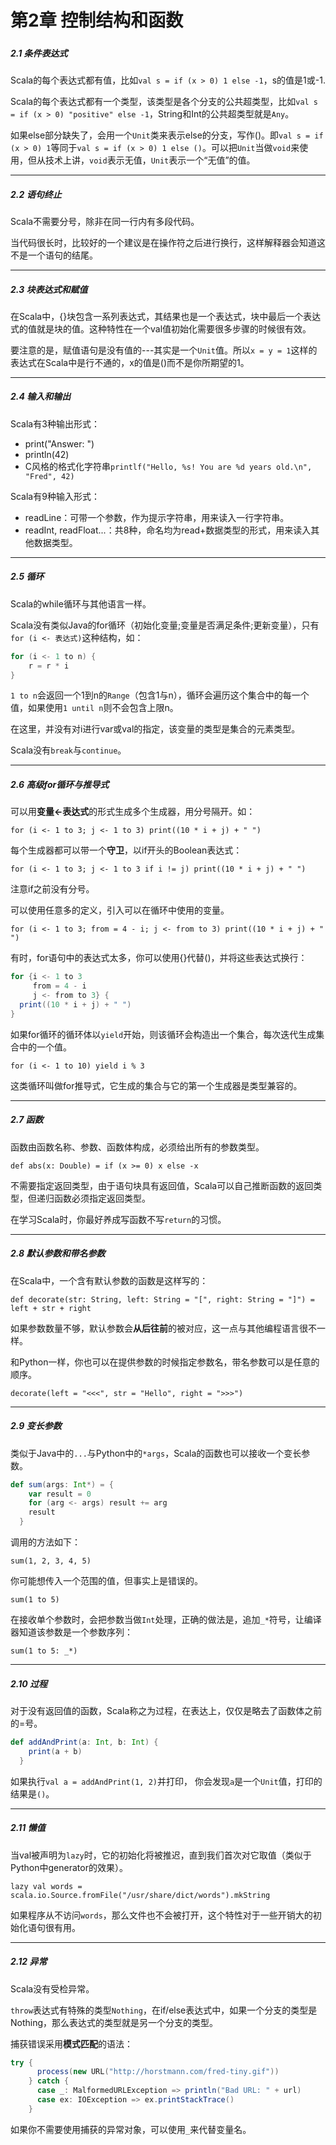 # 第2章 控制结构和函数

##### 

##### 2.1 条件表达式

Scala的每个表达式都有值，比如`val s = if (x > 0) 1 else -1`，s的值是1或-1.

Scala的每个表达式都有一个类型，该类型是各个分支的公共超类型，比如`val s = if (x > 0) "positive" else -1`，String和Int的公共超类型就是`Any`。

如果else部分缺失了，会用一个`Unit`类来表示else的分支，写作\(\)。即`val s = if (x > 0) 1`等同于`val s = if (x > 0) 1 else ()`。可以把`Unit`当做`void`来使用，但从技术上讲，`void`表示无值，`Unit`表示一个“无值”的值。

---

##### 2.2 语句终止

Scala不需要分号，除非在同一行内有多段代码。

当代码很长时，比较好的一个建议是在操作符之后进行换行，这样解释器会知道这不是一个语句的结尾。

---

##### 2.3 块表达式和赋值

在Scala中，{}块包含一系列表达式，其结果也是一个表达式，块中最后一个表达式的值就是块的值。这种特性在一个val值初始化需要很多步骤的时候很有效。

要注意的是，赋值语句是没有值的---其实是一个`Unit`值。所以`x = y = 1`这样的表达式在Scala中是行不通的，x的值是\(\)而不是你所期望的1。

---

##### 2.4 输入和输出

Scala有3种输出形式：

* print\("Answer: "\)
* println\(42\)
* C风格的格式化字符串`printlf("Hello, %s! You are %d years old.\n", "Fred", 42)`

Scala有9种输入形式：

* readLine：可带一个参数，作为提示字符串，用来读入一行字符串。
* readInt, readFloat...：共8种，命名均为read+数据类型的形式，用来读入其他数据类型。

---

##### 2.5 循环

Scala的while循环与其他语言一样。

Scala没有类似Java的for循环（初始化变量;变量是否满足条件;更新变量），只有`for (i <- 表达式)`这种结构，如：

```scala
for (i <- 1 to n) {
    r = r * i
}
```

`1 to n`会返回一个1到n的`Range`（包含1与n），循环会遍历这个集合中的每一个值，如果使用`1 until n`则不会包含上限n。

在这里，并没有对i进行var或val的指定，该变量的类型是集合的元素类型。

Scala没有`break`与`continue`。

---

##### 2.6 高级for循环与推导式

可以用**变量&lt;-表达式**的形式生成多个生成器，用分号隔开。如：

`for (i <- 1 to 3; j <- 1 to 3) print((10 * i + j) + " ")`

每个生成器都可以带一个**守卫**，以if开头的Boolean表达式：

`for (i <- 1 to 3; j <- 1 to 3 if i != j) print((10 * i + j) + " ")`

注意if之前没有分号。

可以使用任意多的定义，引入可以在循环中使用的变量。

`for (i <- 1 to 3; from = 4 - i; j <- from to 3) print((10 * i + j) + " ")`

有时，for语句中的表达式太多，你可以使用{}代替\(\)，并将这些表达式换行：

```scala
for {i <- 1 to 3
     from = 4 - i
     j <- from to 3} {
  print((10 * i + j) + " ")
}
```

如果for循环的循环体以`yield`开始，则该循环会构造出一个集合，每次迭代生成集合中的一个值。

`for (i <- 1 to 10) yield i % 3`

这类循环叫做for推导式，它生成的集合与它的第一个生成器是类型兼容的。

---

##### 2.7 函数

函数由函数名称、参数、函数体构成，必须给出所有的参数类型。

`def abs(x: Double) = if (x >= 0) x else -x`

不需要指定返回类型，由于语句块具有返回值，Scala可以自己推断函数的返回类型，但递归函数必须指定返回类型。

在学习Scala时，你最好养成写函数不写`return`的习惯。

---

##### 2.8 默认参数和带名参数

在Scala中，一个含有默认参数的函数是这样写的：

`def decorate(str: String, left: String = "[", right: String = "]") = left + str + right`

如果参数数量不够，默认参数会**从后往前**的被对应，这一点与其他编程语言很不一样。

和Python一样，你也可以在提供参数的时候指定参数名，带名参数可以是任意的顺序。

`decorate(left = "<<<", str = "Hello", right = ">>>")`

---

##### 2.9 变长参数

类似于Java中的`...`与Python中的`*args`，Scala的函数也可以接收一个变长参数。

```scala
def sum(args: Int*) = {
    var result = 0
    for (arg <- args) result += arg
    result
  }
```

调用的方法如下：

`sum(1, 2, 3, 4, 5)`

你可能想传入一个范围的值，但事实上是错误的。

`sum(1 to 5)`

在接收单个参数时，会把参数当做`Int`处理，正确的做法是，追加`_*`符号，让编译器知道该参数是一个参数序列：

`sum(1 to 5: _*)`

---

##### 2.10 过程

对于没有返回值的函数，Scala称之为过程，在表达上，仅仅是略去了函数体之前的=号。

```scala
def addAndPrint(a: Int, b: Int) {
    print(a + b)
  }
```

如果执行`val a = addAndPrint(1, 2)`并打印， 你会发现`a`是一个`Unit`值，打印的结果是`()`。

---

##### 2.11 懒值

当val被声明为`lazy`时，它的初始化将被推迟，直到我们首次对它取值（类似于Python中generator的效果）。

`lazy val words = scala.io.Source.fromFile("/usr/share/dict/words").mkString`

如果程序从不访问`words`，那么文件也不会被打开，这个特性对于一些开销大的初始化语句很有用。

---

##### 2.12 异常

Scala没有受检异常。

`throw`表达式有特殊的类型`Nothing`，在if/else表达式中，如果一个分支的类型是Nothing，那么表达式的类型就是另一个分支的类型。

捕获错误采用**模式匹配**的语法：

```scala
try {
      process(new URL("http://horstmann.com/fred-tiny.gif"))
    } catch {
      case _: MalformedURLException => println("Bad URL: " + url)
      case ex: IOException => ex.printStackTrace()
    }
```

如果你不需要使用捕获的异常对象，可以使用`_`来代替变量名。

